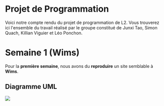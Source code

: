 # Projet de Programmation

Voici notre compte rendu du projet de programmation de L2. Vous trouverez ici l'ensemble du travail réalisé par le groupe constitué de Junxi Tao, Simon Quach, Killian Viguier et Léo Ponchon.


# Semaine 1 (Wims)

Pour la **première semaine**, nous avons du **reproduire** un site semblable à **Wims**.

## Diagramme UML

[![](https://mermaid.ink/img/pako:eNptUstOAzEM_JUoJ1DbH1hxgx6QONEDEtpLSExr0cTBScSiZT-o39EfI_uqAt1c4sxYMxPLrdRkQFZSH1UID6j2rGztRD4DIl7QBtGOSH_Gqhuvgbz72WzEowua0Uckd0_OQZOL_z3bBlijhhGfXxNnMELi0nlJskyy2UVGtxcpADtl4ZrxWeaL2BRMIXpzW-AXhxntyihz1sJ9NXmcT46cPp-umCcMUXgmTwF7u2fwyz1vvfUSm7UjfiaIsfjbSjPAtqHlnOMURbvspA-EzV-nQMlmA-4DXCTlWlpgq9DkxRi0ahkPkEcsq1waxR-1rF3fp1Kk3bfTsoqcYC2TNyrCtEcz6JV7JcrPd3UM0P0CmHTHyw?type=png)](https://mermaid.live/edit#pako:eNptUstOAzEM_JUoJ1DbH1hxgx6QONEDEtpLSExr0cTBScSiZT-o39EfI_uqAt1c4sxYMxPLrdRkQFZSH1UID6j2rGztRD4DIl7QBtGOSH_Gqhuvgbz72WzEowua0Uckd0_OQZOL_z3bBlijhhGfXxNnMELi0nlJskyy2UVGtxcpADtl4ZrxWeaL2BRMIXpzW-AXhxntyihz1sJ9NXmcT46cPp-umCcMUXgmTwF7u2fwyz1vvfUSm7UjfiaIsfjbSjPAtqHlnOMURbvspA-EzV-nQMlmA-4DXCTlWlpgq9DkxRi0ahkPkEcsq1waxR-1rF3fp1Kk3bfTsoqcYC2TNyrCtEcz6JV7JcrPd3UM0P0CmHTHyw)
